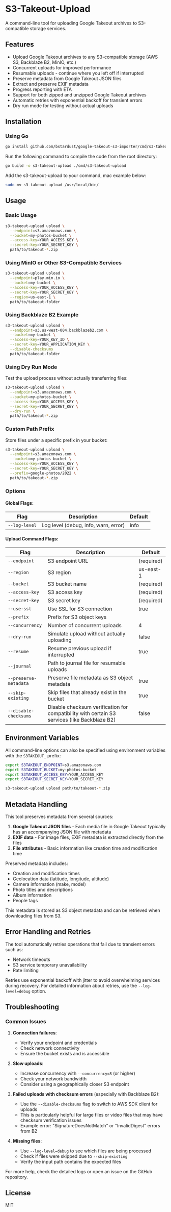 # S3-Takeout-Upload

A command-line tool for uploading Google Takeout archives to S3-compatible storage services.

## Features

- Upload Google Takeout archives to any S3-compatible storage (AWS S3, Backblaze B2, MinIO, etc.)
- Concurrent uploads for improved performance
- Resumable uploads - continue where you left off if interrupted
- Preserve metadata from Google Takeout JSON files
- Extract and preserve EXIF metadata
- Progress reporting with ETA
- Support for both zipped and unzipped Google Takeout archives
- Automatic retries with exponential backoff for transient errors
- Dry run mode for testing without actual uploads

## Installation

### Using Go

```bash
go install github.com/bstardust/google-takeout-s3-importer/cmd/s3-takeout-upload@latest
```

Run the following command to compile the code from the root directory:

```bash
go build -o s3-takeout-upload ./cmd/s3-takeout-upload
```

Add the s3-takeout-upload to your command, mac example below:
```bash
sudo mv s3-takeout-upload /usr/local/bin/
```

<!-- ### Binary Releases

Download the appropriate binary for your platform from the [Releases](https://github.com/bstardust/google-takeout-s3-importer/releases) page. -->

## Usage

### Basic Usage

```bash
s3-takeout-upload upload \
  --endpoint=s3.amazonaws.com \
  --bucket=my-photos-bucket \
  --access-key=YOUR_ACCESS_KEY \
  --secret-key=YOUR_SECRET_KEY \
  path/to/takeout-*.zip
```

### Using MinIO or Other S3-Compatible Services

```bash
s3-takeout-upload upload \
  --endpoint=play.min.io \
  --bucket=my-bucket \
  --access-key=YOUR_ACCESS_KEY \
  --secret-key=YOUR_SECRET_KEY \
  --region=us-east-1 \
  path/to/takeout-folder
```

### Using Backblaze B2 Example

```bash
s3-takeout-upload upload \
  --endpoint=s3.us-west-004.backblazeb2.com \
  --bucket=my-bucket \
  --access-key=YOUR_KEY_ID \
  --secret-key=YOUR_APPLICATION_KEY \
  --disable-checksums
  path/to/takeout-folder
```

### Using Dry Run Mode

Test the upload process without actually transferring files:

```bash
s3-takeout-upload upload \
  --endpoint=s3.amazonaws.com \
  --bucket=my-photos-bucket \
  --access-key=YOUR_ACCESS_KEY \
  --secret-key=YOUR_SECRET_KEY \
  --dry-run \
  path/to/takeout-*.zip
```

### Custom Path Prefix

Store files under a specific prefix in your bucket:

```bash
s3-takeout-upload upload \
  --endpoint=s3.amazonaws.com \
  --bucket=my-photos-bucket \
  --access-key=YOUR_ACCESS_KEY \
  --secret-key=YOUR_SECRET_KEY \
  --prefix=google-photos/2022 \
  path/to/takeout-*.zip
```

### Options

#### Global Flags:
| Flag | Description | Default |
|------|-------------|---------|
| `--log-level` | Log level (debug, info, warn, error) | info |

#### Upload Command Flags:
| Flag | Description | Default |
|------|-------------|---------|
| `--endpoint` | S3 endpoint URL | (required) |
| `--region` | S3 region | us-east-1 |
| `--bucket` | S3 bucket name | (required) |
| `--access-key` | S3 access key | (required) |
| `--secret-key` | S3 secret key | (required) |
| `--use-ssl` | Use SSL for S3 connection | true |
| `--prefix` | Prefix for S3 object keys | |
| `--concurrency` | Number of concurrent uploads | 4 |
| `--dry-run` | Simulate upload without actually uploading | false |
| `--resume` | Resume previous upload if interrupted | true |
| `--journal` | Path to journal file for resumable uploads | |
| `--preserve-metadata` | Preserve file metadata as S3 object metadata | true |
| `--skip-existing` | Skip files that already exist in the bucket | true |
| `--disable-checksums` | Disable checksum verification for compatibility with certain S3 services (like Backblaze B2) | false |

## Environment Variables

All command-line options can also be specified using environment variables with the `S3TAKEOUT_` prefix:

```bash
export S3TAKEOUT_ENDPOINT=s3.amazonaws.com
export S3TAKEOUT_BUCKET=my-photos-bucket
export S3TAKEOUT_ACCESS_KEY=YOUR_ACCESS_KEY
export S3TAKEOUT_SECRET_KEY=YOUR_SECRET_KEY

s3-takeout-upload upload path/to/takeout-*.zip
```

## Metadata Handling

This tool preserves metadata from several sources:

1. **Google Takeout JSON files** - Each media file in Google Takeout typically has an accompanying JSON file with metadata
2. **EXIF data** - For image files, EXIF metadata is extracted directly from the files
3. **File attributes** - Basic information like creation time and modification time

Preserved metadata includes:
- Creation and modification times
- Geolocation data (latitude, longitude, altitude)
- Camera information (make, model)
- Photo titles and descriptions
- Album information
- People tags

This metadata is stored as S3 object metadata and can be retrieved when downloading files from S3.

## Error Handling and Retries

The tool automatically retries operations that fail due to transient errors such as:
- Network timeouts
- S3 service temporary unavailability
- Rate limiting

Retries use exponential backoff with jitter to avoid overwhelming services during recovery.
For detailed information about retries, use the `--log-level=debug` option.

## Troubleshooting

### Common Issues

1. **Connection failures**:
   - Verify your endpoint and credentials
   - Check network connectivity
   - Ensure the bucket exists and is accessible

2. **Slow uploads**:
   - Increase concurrency with `--concurrency=8` (or higher)
   - Check your network bandwidth
   - Consider using a geographically closer S3 endpoint

3. **Failed uploads with checksum errors** (especially with Backblaze B2):
   - Use the `--disable-checksums` flag to switch to AWS SDK client for uploads
   - This is particularly helpful for large files or video files that may have checksum verification issues
   - Example error: "SignatureDoesNotMatch" or "InvalidDigest" errors from B2

4. **Missing files**:
   - Use `--log-level=debug` to see which files are being processed
   - Check if files were skipped due to `--skip-existing`
   - Verify the input path contains the expected files

For more help, check the detailed logs or open an issue on the GitHub repository.

## License

MIT